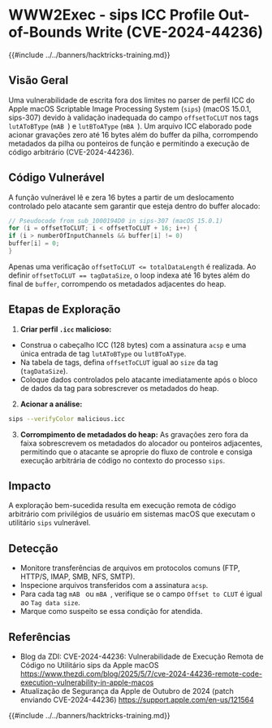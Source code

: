 # WWW2Exec - sips ICC Profile Out-of-Bounds Write (CVE-2024-44236)

{{#include ../../banners/hacktricks-training.md}}

## Visão Geral

Uma vulnerabilidade de escrita fora dos limites no parser de perfil ICC do Apple macOS Scriptable Image Processing System (`sips`) (macOS 15.0.1, sips-307) devido à validação inadequada do campo `offsetToCLUT` nos tags `lutAToBType` (`mAB `) e `lutBToAType` (`mBA `). Um arquivo ICC elaborado pode acionar gravações zero até 16 bytes além do buffer da pilha, corrompendo metadados da pilha ou ponteiros de função e permitindo a execução de código arbitrário (CVE-2024-44236).

## Código Vulnerável

A função vulnerável lê e zera 16 bytes a partir de um deslocamento controlado pelo atacante sem garantir que esteja dentro do buffer alocado:
```c
// Pseudocode from sub_1000194D0 in sips-307 (macOS 15.0.1)
for (i = offsetToCLUT; i < offsetToCLUT + 16; i++) {
if (i > numberOfInputChannels && buffer[i] != 0)
buffer[i] = 0;
}
```
Apenas uma verificação `offsetToCLUT <= totalDataLength` é realizada. Ao definir `offsetToCLUT == tagDataSize`, o loop indexa até 16 bytes além do final de `buffer`, corrompendo os metadados adjacentes do heap.

## Etapas de Exploração

1. **Criar perfil `.icc` malicioso:**
- Construa o cabeçalho ICC (128 bytes) com a assinatura `acsp` e uma única entrada de tag `lutAToBType` ou `lutBToAType`.
- Na tabela de tags, defina `offsetToCLUT` igual ao `size` da tag (`tagDataSize`).
- Coloque dados controlados pelo atacante imediatamente após o bloco de dados da tag para sobrescrever os metadados do heap.
2. **Acionar a análise:**

```bash
sips --verifyColor malicious.icc
```

3. **Corrompimento de metadados do heap:** As gravações zero fora da faixa sobrescrevem os metadados do alocador ou ponteiros adjacentes, permitindo que o atacante se aproprie do fluxo de controle e consiga execução arbitrária de código no contexto do processo `sips`.

## Impacto

A exploração bem-sucedida resulta em execução remota de código arbitrário com privilégios de usuário em sistemas macOS que executam o utilitário `sips` vulnerável.

## Detecção

- Monitore transferências de arquivos em protocolos comuns (FTP, HTTP/S, IMAP, SMB, NFS, SMTP).
- Inspecione arquivos transferidos com a assinatura `acsp`.
- Para cada tag `mAB ` ou `mBA `, verifique se o campo `Offset to CLUT` é igual ao `Tag data size`.
- Marque como suspeito se essa condição for atendida.

## Referências

- Blog da ZDI: CVE-2024-44236: Vulnerabilidade de Execução Remota de Código no Utilitário sips da Apple macOS
https://www.thezdi.com/blog/2025/5/7/cve-2024-44236-remote-code-execution-vulnerability-in-apple-macos
- Atualização de Segurança da Apple de Outubro de 2024 (patch enviando CVE-2024-44236)
https://support.apple.com/en-us/121564

{{#include ../../banners/hacktricks-training.md}}
